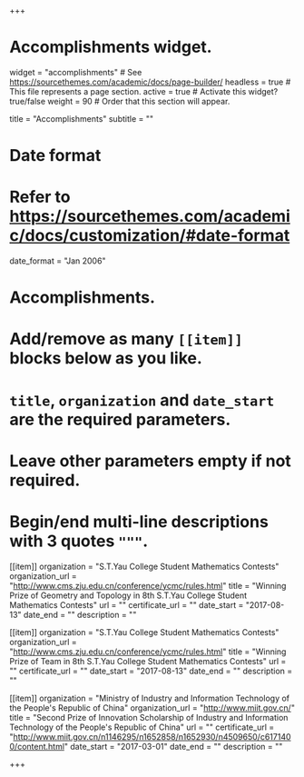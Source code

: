 +++
# Accomplishments widget.
widget = "accomplishments"  # See https://sourcethemes.com/academic/docs/page-builder/
headless = true  # This file represents a page section.
active = true  # Activate this widget? true/false
weight = 90  # Order that this section will appear.

title = "Accomplish&shy;ments"
subtitle = ""

# Date format
#   Refer to https://sourcethemes.com/academic/docs/customization/#date-format
date_format = "Jan 2006"

# Accomplishments.
#   Add/remove as many `[[item]]` blocks below as you like.
#   `title`, `organization` and `date_start` are the required parameters.
#   Leave other parameters empty if not required.
#   Begin/end multi-line descriptions with 3 quotes `"""`.

[[item]]
  organization = "S.T.Yau College Student Mathematics Contests"
  organization_url = "http://www.cms.zju.edu.cn/conference/ycmc/rules.html"
  title = "Winning Prize of Geometry and Topology in 8th S.T.Yau College Student Mathematics Contests"
  url = ""
  certificate_url = ""
  date_start = "2017-08-13"
  date_end = ""
  description = ""

[[item]]
  organization = "S.T.Yau College Student Mathematics Contests"
  organization_url = "http://www.cms.zju.edu.cn/conference/ycmc/rules.html"
  title = "Winning Prize of Team in 8th S.T.Yau College Student Mathematics Contests"
  url = ""
  certificate_url = ""
  date_start = "2017-08-13"
  date_end = ""
  description = ""
  
[[item]]
  organization = "Ministry of Industry and Information Technology of the People's Republic of China"
  organization_url = "http://www.miit.gov.cn/"
  title = "Second Prize of Innovation Scholarship of Industry and Information Technology of the People's Republic of China"
  url = ""
  certificate_url = "http://www.miit.gov.cn/n1146295/n1652858/n1652930/n4509650/c6171400/content.html"
  date_start = "2017-03-01"
  date_end = ""
  description = ""

+++
